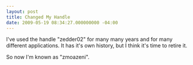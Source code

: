 ```yaml
---
layout: post
title: Changed My Handle
date: 2009-05-19 08:34:27.000000000 -04:00
---
```

I've used the handle "zedder02" for many many years and for many different applications. It has it's own history, but I think it's time to retire it.

So now I'm known as "zmoazeni".
